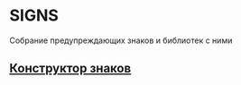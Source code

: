 # SIGNS
Собрание предупреждающих знаков и библиотек с ними

## [Конструктор знаков](https://www.online-sign.com/)
